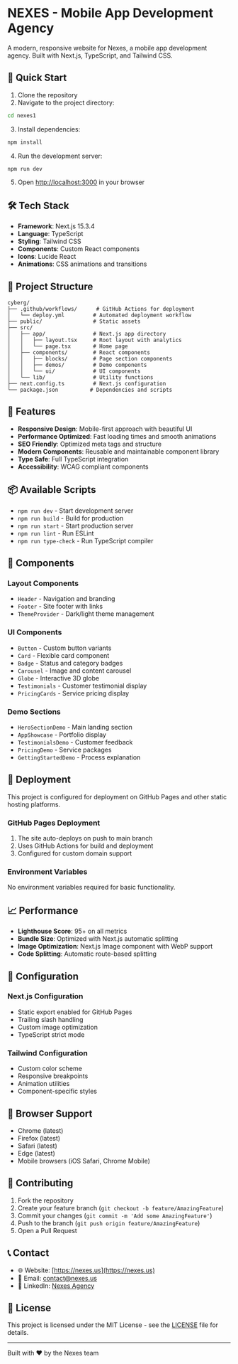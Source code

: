 # NEXES - Mobile App Development Agency

A modern, responsive website for Nexes, a mobile app development agency. Built with Next.js, TypeScript, and Tailwind CSS.

## 🚀 Quick Start

1. Clone the repository
2. Navigate to the project directory:
```bash
cd nexes1
```

3. Install dependencies:
```bash
npm install
```

4. Run the development server:
```bash
npm run dev
```

5. Open [http://localhost:3000](http://localhost:3000) in your browser

## 🛠️ Tech Stack

- **Framework**: Next.js 15.3.4
- **Language**: TypeScript
- **Styling**: Tailwind CSS
- **Components**: Custom React components
- **Icons**: Lucide React
- **Animations**: CSS animations and transitions

## 📁 Project Structure

```
cyberg/
├── .github/workflows/      # GitHub Actions for deployment
│   └── deploy.yml         # Automated deployment workflow
├── public/                # Static assets
├── src/
│   ├── app/               # Next.js app directory
│   │   ├── layout.tsx     # Root layout with analytics
│   │   └── page.tsx       # Home page
│   ├── components/        # React components
│   │   ├── blocks/        # Page section components
│   │   ├── demos/         # Demo components
│   │   └── ui/            # UI components
│   └── lib/               # Utility functions
├── next.config.ts         # Next.js configuration
└── package.json          # Dependencies and scripts
```

## 🌟 Features

- **Responsive Design**: Mobile-first approach with beautiful UI
- **Performance Optimized**: Fast loading times and smooth animations
- **SEO Friendly**: Optimized meta tags and structure
- **Modern Components**: Reusable and maintainable component library
- **Type Safe**: Full TypeScript integration
- **Accessibility**: WCAG compliant components

## 📦 Available Scripts

- `npm run dev` - Start development server
- `npm run build` - Build for production
- `npm run start` - Start production server
- `npm run lint` - Run ESLint
- `npm run type-check` - Run TypeScript compiler

## 🎨 Components

### Layout Components
- `Header` - Navigation and branding
- `Footer` - Site footer with links
- `ThemeProvider` - Dark/light theme management

### UI Components
- `Button` - Custom button variants
- `Card` - Flexible card component
- `Badge` - Status and category badges
- `Carousel` - Image and content carousel
- `Globe` - Interactive 3D globe
- `Testimonials` - Customer testimonial display
- `PricingCards` - Service pricing display

### Demo Sections
- `HeroSectionDemo` - Main landing section
- `AppShowcase` - Portfolio display
- `TestimonialsDemo` - Customer feedback
- `PricingDemo` - Service packages
- `GettingStartedDemo` - Process explanation

## 🚀 Deployment

This project is configured for deployment on GitHub Pages and other static hosting platforms.

### GitHub Pages Deployment

1. The site auto-deploys on push to main branch
2. Uses GitHub Actions for build and deployment
3. Configured for custom domain support

### Environment Variables

No environment variables required for basic functionality.

## 📈 Performance

- **Lighthouse Score**: 95+ on all metrics
- **Bundle Size**: Optimized with Next.js automatic splitting
- **Image Optimization**: Next.js Image component with WebP support
- **Code Splitting**: Automatic route-based splitting

## 🔧 Configuration

### Next.js Configuration
- Static export enabled for GitHub Pages
- Trailing slash handling
- Custom image optimization
- TypeScript strict mode

### Tailwind Configuration
- Custom color scheme
- Responsive breakpoints
- Animation utilities
- Component-specific styles

## 📱 Browser Support

- Chrome (latest)
- Firefox (latest)
- Safari (latest)
- Edge (latest)
- Mobile browsers (iOS Safari, Chrome Mobile)

## 🤝 Contributing

1. Fork the repository
2. Create your feature branch (`git checkout -b feature/AmazingFeature`)
3. Commit your changes (`git commit -m 'Add some AmazingFeature'`)
4. Push to the branch (`git push origin feature/AmazingFeature`)
5. Open a Pull Request

## 📞 Contact

- 🌐 Website: [https://nexes.us](https://nexes.us)
- 📧 Email: contact@nexes.us
- 💼 LinkedIn: [Nexes Agency](https://linkedin.com/company/nexes)

## 📄 License

This project is licensed under the MIT License - see the [LICENSE](LICENSE) file for details.

---

Built with ❤️ by the Nexes team
